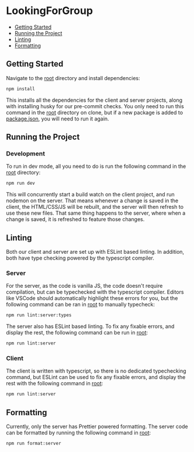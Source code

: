 # LookingForGroup

- [Getting Started](#getting-started)
- [Running the Project](#running-the-project)
- [Linting](#linting)
- [Formatting](#formatting)

## Getting Started

Navigate to the [root](.) directory and install dependencies:

```bash
npm install
```

This installs all the dependencies for the client and server projects, along with installing husky for our pre-commit checks. You only need to run this command in the [root](.) directory on clone, but if a new package is added to [package.json](package.json), you will need to run it again.

## Running the Project

### Development

To run in dev mode, all you need to do is run the following command in the [root](.) directory:

```bash
npm run dev
```

This will concurrently start a build watch on the client project, and run nodemon on the server. That means whenever a change is saved in the client, the HTML/CSS/JS will be rebuilt, and the server will then refresh to use these new files. That same thing happens to the server, where when a change is saved, it is refreshed to feature those changes.

## Linting

Both our client and server are set up with ESLint based linting. In addition, both have type checking powered by the typescript compiler.

### Server

For the server, as the code is vanilla JS, the code doesn't require compilation, but can be typechecked with the typescript compiler. Editors like VSCode should automatically highlight these errors for you, but the following command can be ran in [root](.) to manually typecheck:

```bash
npm run lint:server:types
```

The server also has ESLint based linting. To fix any fixable errors, and display the rest, the following command can be run in [root](.):

```bash
npm run lint:server
```

### Client

The client is written with typescript, so there is no dedicated typechecking command, but ESLint can be used to fix any fixable errors, and display the rest with the following command in [root](.):

```bash
npm run lint:server
```

## Formatting

Currently, only the server has Prettier powered formatting. The server code can be formatted by running the following command in [root](.):

```bash
npm run format:server
```
